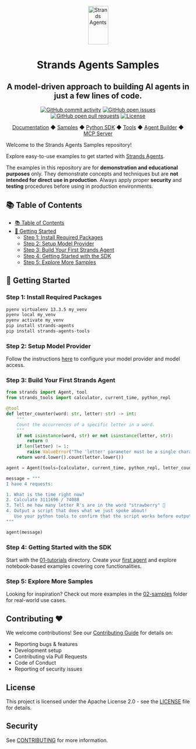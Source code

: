 <div align="center">
  <div>
    <a href="https://strandsagents.com">
      <img src="https://strandsagents.com/latest/assets/logo-github.svg" alt="Strands Agents" width="55px" height="105px">
    </a>
  </div>

  <h1>
    Strands Agents Samples
  </h1>

  <h2>
    A model-driven approach to building AI agents in just a few lines of code.
  </h2>

  <div align="center">
    <a href="https://github.com/strands-agents/samples/graphs/commit-activity"><img alt="GitHub commit activity" src="https://img.shields.io/github/commit-activity/m/strands-agents/samples"/></a>
    <a href="https://github.com/strands-agents/samples/issues"><img alt="GitHub open issues" src="https://img.shields.io/github/issues/strands-agents/samples"/></a>
    <a href="https://github.com/strands-agents/samples/pulls"><img alt="GitHub open pull requests" src="https://img.shields.io/github/issues-pr/strands-agents/samples"/></a>
    <a href="https://github.com/strands-agents/samples/blob/main/LICENSE"><img alt="License" src="https://img.shields.io/github/license/strands-agents/samples"/></a>
  </div>
  
  <p>
    <a href="https://strandsagents.com/">Documentation</a>
    ◆ <a href="https://github.com/strands-agents/samples">Samples</a>
    ◆ <a href="https://github.com/strands-agents/sdk-python">Python SDK</a>
    ◆ <a href="https://github.com/strands-agents/tools">Tools</a>
    ◆ <a href="https://github.com/strands-agents/agent-builder">Agent Builder</a>
    ◆ <a href="https://github.com/strands-agents/mcp-server">MCP Server</a>
  </p>
</div>

Welcome to the Strands Agents Samples repository!

Explore easy-to-use examples to get started with <a href="https://strandsagents.com">Strands Agents</a>.

The examples in this repository are for **demonstration and educational purposes** only. They demonstrate concepts and techniques but are **not intended for direct use in production**. Always apply proper **security** and **testing** procedures before using in production environments.

## 📚 Table of Contents

- [📚 Table of Contents](#-table-of-contents)
- [🏁 Getting Started](#-getting-started)
  - [Step 1: Install Required Packages](#step-1-install-required-packages)
  - [Step 2: Setup Model Provider](#step-2-setup-model-provider)
  - [Step 3: Build Your First Strands Agent](#step-3-build-your-first-strands-agent)
  - [Step 4: Getting Started with the SDK](#step-4-getting-started-with-the-sdk)
  - [Step 5: Explore More Samples](#step-5-explore-more-samples)

## 🏁 Getting Started

### Step 1: Install Required Packages

```bash
pyenv virtualenv 13.3.5 my_venv
pyenv local my_venv
pyenv activate my_venv
pip install strands-agents
pip install strands-agents-tools
```

### Step 2: Setup Model Provider

Follow the instructions [here](https://strandsagents.com/latest/user-guide/quickstart/#model-providers) to configure your model provider and model access.

### Step 3: Build Your First Strands Agent

```python
from strands import Agent, tool
from strands_tools import calculator, current_time, python_repl

@tool
def letter_counter(word: str, letter: str) -> int:
    """
    Count the occurrences of a specific letter in a word.
    """
    if not isinstance(word, str) or not isinstance(letter, str):
        return 0
    if len(letter) != 1:
        raise ValueError("The 'letter' parameter must be a single character")
    return word.lower().count(letter.lower())

agent = Agent(tools=[calculator, current_time, python_repl, letter_counter])

message = """
I have 4 requests:

1. What is the time right now?
2. Calculate 3111696 / 74088
3. Tell me how many letter R's are in the word "strawberry" 🍓
4. Output a script that does what we just spoke about!
   Use your python tools to confirm that the script works before outputting it
"""

agent(message)
```

### Step 4: Getting Started with the SDK

Start with the [01-tutorials](./01-tutorials/) directory.
Create your [first agent](./01-tutorials/01-fundamentals/01-first-agent/) and explore notebook-based examples covering core functionalities.

### Step 5: Explore More Samples

Looking for inspiration?
Check out more examples in the [02-samples](./02-samples/) folder for real-world use cases.

## Contributing ❤️

We welcome contributions! See our [Contributing Guide](CONTRIBUTING.md) for details on:
- Reporting bugs & features
- Development setup
- Contributing via Pull Requests
- Code of Conduct
- Reporting of security issues

## License

This project is licensed under the Apache License 2.0 - see the [LICENSE](LICENSE) file for details.

## Security

See [CONTRIBUTING](CONTRIBUTING.md#security-issue-notifications) for more information.
